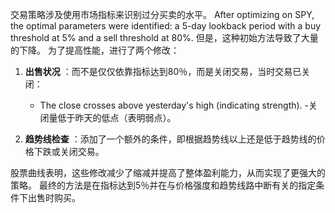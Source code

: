 交易策略涉及使用市场指标来识别过分买卖的水平。 After optimizing on SPY, the optimal parameters were identified: a 5-day lookback period with a buy threshold at 5% and a sell threshold at 80%. 但是，这种初始方法导致了大量的下降。 为了提高性能，进行了两个修改：

1. **出售状况** ：而不是仅仅依靠指标达到80％，而是关闭交易，当时交易已关闭：
   - The close crosses above yesterday's high (indicating strength).
   -关闭量低于昨天的低点（表明弱点）。

2. **趋势线检查** ：添加了一个额外的条件，即根据趋势线以上还是低于趋势线的价格下跌或关闭交易。

股票曲线表明，这些修改减少了缩减并提高了整体盈利能力，从而实现了更强大的策略。 最终的方法是在指标达到5％并在与价格强度和趋势线路中断有关的指定条件下出售时购买。